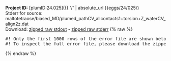 **Project ID:** [plumID:24.025]({{ '/' | absolute_url }}eggs/24/025/)  
Stderr for source:  maltotetraose/biased_MD/plumed_pathCV_allcontacts1+torsion+Z_waterCV_align2z.dat   
Download: [zipped raw stdout](plumed_pathCV_allcontacts1+torsion+Z_waterCV_align2z.dat.plumed.stdout.txt.zip) - [zipped raw stderr](plumed_pathCV_allcontacts1+torsion+Z_waterCV_align2z.dat.plumed.stderr.txt.zip) 
{% raw %}
<pre>
#! Only the first 1000 rows of the error file are shown below
#! To inspect the full error file, please download the zipped raw stderr file above
</pre>
{% endraw %}
